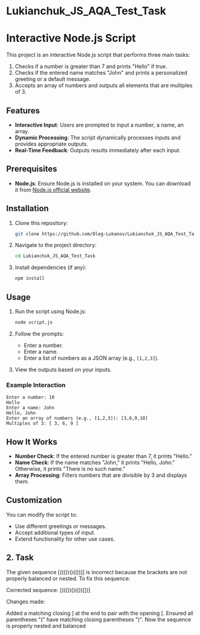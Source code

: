 # Lukianchuk_JS_AQA_Test_Task

# Interactive Node.js Script

This project is an interactive Node.js script that performs three main tasks:
1. Checks if a number is greater than 7 and prints "Hello" if true.
2. Checks if the entered name matches "John" and prints a personalized greeting or a default message.
3. Accepts an array of numbers and outputs all elements that are multiples of 3.

## Features
- **Interactive Input**: Users are prompted to input a number, a name, an array.
- **Dynamic Processing**: The script dynamically processes inputs and provides appropriate outputs.
- **Real-Time Feedback**: Outputs results immediately after each input.

## Prerequisites
- **Node.js**: Ensure Node.js is installed on your system. You can download it from [Node.js official website](https://nodejs.org).

## Installation
1. Clone this repository:
   ```bash
   git clone https://github.com/Oleg-Lukanov/Lukianchuk_JS_AQA_Test_Task.git
   ```
2. Navigate to the project directory:
   ```bash
   cd Lukianchuk_JS_AQA_Test_Task
   ```
3. Install dependencies (if any):
   ```bash
   npm install
   ```

## Usage
1. Run the script using Node.js:
   ```bash
   node script.js
   ```

2. Follow the prompts:
   - Enter a number.
   - Enter a name.
   - Enter a list of numbers as a JSON array (e.g., `[1,2,3]`).

3. View the outputs based on your inputs.

### Example Interaction
```
Enter a number: 10
Hello
Enter a name: John
Hello, John
Enter an array of numbers (e.g., [1,2,3]): [3,6,9,10]
Multiples of 3: [ 3, 6, 9 ]
```

## How It Works
- **Number Check**: If the entered number is greater than 7, it prints "Hello."
- **Name Check**: If the name matches "John," it prints "Hello, John." Otherwise, it prints "There is no such name."
- **Array Processing**: Filters numbers that are divisible by 3 and displays them.

## Customization
You can modify the script to:
- Use different greetings or messages.
- Accept additional types of input.
- Extend functionality for other use cases.

## 2. Task
The given sequence [((())()(())]] is incorrect because the brackets are not properly balanced or nested. To fix this sequence:

Corrected sequence: [((())()(())[])]

Changes made:

Added a matching closing ] at the end to pair with the opening [.
Ensured all parentheses "(" have matching closing parentheses ")".
Now the sequence is properly nested and balanced